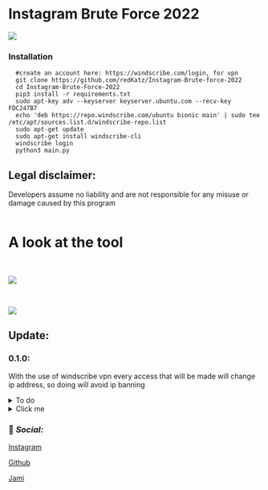 
# Instagram Brute Force 2022
![](https://i.ibb.co/MShrzLz/banner-1-63224d117aacb.png)
### Installation
      #create an account here: https://windscribe.com/login, for vpn
      git clone https://github.com/redKatz/Instagram-Brute-force-2022
      cd Instagram-Brute-Force-2022
      pip3 install -r requirements.txt
      sudo apt-key adv --keyserver keyserver.ubuntu.com --recv-key FDC247B7
      echo 'deb https://repo.windscribe.com/ubuntu bionic main' | sudo tee /etc/apt/sources.list.d/windscribe-repo.list
      sudo apt-get update
      sudo apt-get install windscribe-cli
      windscribe login
      python3 main.py

## Legal disclaimer:

Developers assume no liability and are not responsible for any misuse or damage caused by this program



![]()


# A look at the tool

<br>


![](https://i.ibb.co/tPVVVx1/ksnip-20220705-231621.png)

<br>

![](https://camo.githubusercontent.com/27dc2735919e7b4e1142ffd2b7bed1f6884605750125a879a77c4f701dce7cc1/68747470733a2f2f692e6962622e636f2f5653516b46464c2f6b736e69702d32303232303730352d3233313730312e706e67)

## Update:

### 0.1.0:
With the use of windscribe vpn every access that will be made will change ip address, so doing will avoid ip banning
<details>
  <summary>To do</summary>
  1. Windows support</br>
  2. ProtonVpn download

</details>



<details>
  <summary>Click me</summary>
  
  ### Heading
  1. Foo
  2. Bar
     * Baz
     * Qux

  ### Some Code
  ```js
  function logSomething(something) {
    console.log('Something', something);
  }
  ```
</details>





### 📱 _Social:_


[Instagram](https://instagram.com/katz.py/)<br />



[Github](https://github.com/redKatz/)<br />



[Jami](https://i.ibb.co/cXRSMQR/Screenshot-2022-06-15-16-11-19.png)



### ⠀



